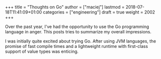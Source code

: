 +++
title = "Thoughts on Go"
author = ["maciej"]
lastmod = 2018-07-18T11:41:09+01:00
categories = ["engineering"]
draft = true
weight = 2002
+++

Over the past year, I've had the opportunity to use the Go programming language in anger. This posts tries to summarize my overall impressions.

I was initially quite excited about trying Go. After using JVM languages, the promise of fast compile times and a lightweight runtime with first-class support of value types was enticing.
